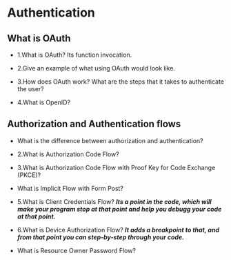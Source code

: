 #  Authentication

## What is OAuth

* 1.What is OAuth?
Its function invocation.


* 2.Give an example of what using OAuth would look like.

* 3.How does OAuth work? What are the steps that it takes to authenticate the user?


* 4.What is OpenID?



## Authorization and Authentication flows

* What is the difference between authorization and authentication?


* 2.What is Authorization Code Flow?

* 3.What is Authorization Code Flow with Proof Key for Code Exchange (PKCE)?


* What is Implicit Flow with Form Post?




* 5.What is Client Credentials Flow?
***Its a point in the code, which will make your program stop at that point and help you debugg your code at that point.***



* 6.What is Device Authorization Flow?
***It adds a breakpoint to that, and from that point you can step-by-step through your code.***

* What is Resource Owner Password Flow?